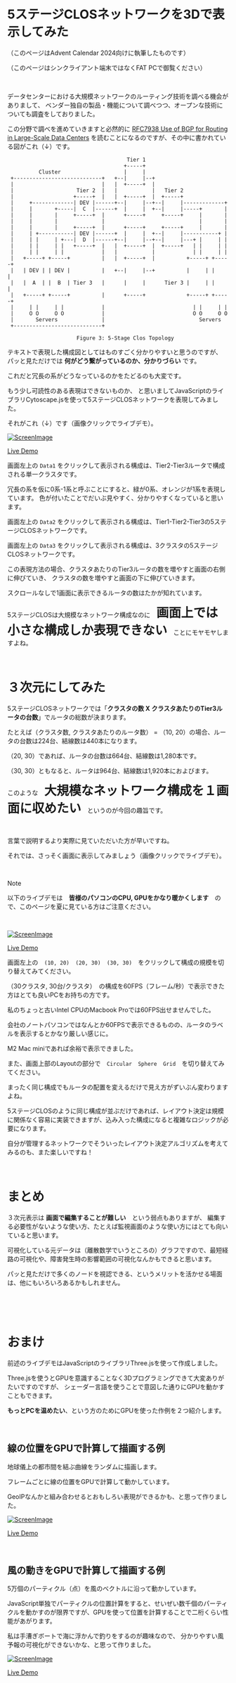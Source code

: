 # 5ステージCLOSネットワークを3Dで表示してみた

（このページはAdvent Calendar 2024向けに執筆したものです）

（このページはシンクライアント端末ではなくFAT PCで御覧ください）

<br>

データセンターにおける大規模ネットワークのルーティング技術を調べる機会がありまして、
ベンダー独自の製品・機能について調べつつ、オープンな技術についても調査をしておりました。

この分野で調べを進めていきますと必然的に [RFC7938 Use of BGP for Routing in Large-Scale Data Centers](https://datatracker.ietf.org/doc/html/rfc7938) を読むことになるのですが、その中に書かれている図がこれ（↓）です。

```
                                      Tier 1
                                     +-----+
          Cluster                    |     |
 +----------------------------+   +--|     |--+
 |                            |   |  +-----+  |
 |                    Tier 2  |   |           |   Tier 2
 |                   +-----+  |   |  +-----+  |  +-----+
 |     +-------------| DEV |------+--|     |--+--|     |-------------+
 |     |       +-----|  C  |------+  |     |  +--|     |-----+       |
 |     |       |     +-----+  |      +-----+     +-----+     |       |
 |     |       |              |                              |       |
 |     |       |     +-----+  |      +-----+     +-----+     |       |
 |     | +-----------| DEV |------+  |     |  +--|     |-----------+ |
 |     | |     | +---|  D  |------+--|     |--+--|     |---+ |     | |
 |     | |     | |   +-----+  |   |  +-----+  |  +-----+   | |     | |
 |     | |     | |            |   |           |            | |     | |
 |   +-----+ +-----+          |   |  +-----+  |          +-----+ +-----+
 |   | DEV | | DEV |          |   +--|     |--+          |     | |     |
 |   |  A  | |  B  | Tier 3   |      |     |      Tier 3 |     | |     |
 |   +-----+ +-----+          |      +-----+             +-----+ +-----+
 |     | |     | |            |                            | |     | |
 |     O O     O O            |                            O O     O O
 |       Servers              |                              Servers
 +----------------------------+

                      Figure 3: 5-Stage Clos Topology
```

テキストで表現した構成図としてはものすごく分かりやすいと思うのですが、
パッと見ただけでは **何がどう繋がっているのか、分かりづらい** です。

これだと冗長の系がどうなっているのかをたどるのも大変です。

もう少し可読性のある表現はできないものか、
と思いましてJavaScriptのライブラリCytoscape.jsを使って5ステージCLOSネットワークを表現してみました。

それがこれ（↓）です（画像クリックでライブデモ）。

[![ScreenImage](./asset/network-diagram3.png)](https://takamitsu-iida.github.io/network-diagram3/)

[Live Demo](https://takamitsu-iida.github.io/network-diagram3/)

画面左上の `Data1` をクリックして表示される構成は、Tier2-Tier3ルータで構成される単一クラスタです。

冗長の系を仮に0系-1系と呼ぶことにすると、緑が0系、オレンジが1系を表現しています。
色が付いたことでだいぶ見やすく、分かりやすくなっていると思います。

画面左上の `Data2` をクリックして表示される構成は、Tier1-Tier2-Tier3の5ステージCLOSネットワークです。

画面左上の `Data3` をクリックして表示される構成は、3クラスタの5ステージCLOSネットワークです。

この表現方法の場合、クラスタあたりのTier3ルータの数を増やすと画面の右側に伸びていき、
クラスタの数を増やすと画面の下に伸びていきます。

スクロールなしで1画面に表示できるルータの数はたかが知れています。

5ステージCLOSは大規模なネットワーク構成なのに　<span style="font-size: 200%; font-weight:bold">画面上では小さな構成しか表現できない</span>　ことにモヤモヤしますよね。

<br>

# ３次元にしてみた

5ステージCLOSネットワークでは「**クラスタの数 X クラスタあたりのTier3ルータの台数**」でルータの総数が決まります。

たとえば（クラスタ数, クラスタあたりのルータ数） = （10, 20）の場合、ルータの台数は224台、結線数は440本になります。

（20, 30）であれば、ルータの台数は664台、結線数は1,280本です。

（30, 30）ともなると、ルータは964台、結線数は1,920本におよびます。

このような　<span style="font-size: 200%; font-weight:bold">大規模なネットワーク構成を１画面に収めたい</span>　というのが今回の趣旨です。

<br>

言葉で説明するより実際に見ていただいた方が早いですね。

それでは、さっそく画面に表示してみましょう（画像クリックでライブデモ）。

<br>

> [!NOTE]
>
> 以下のライブデモは　**皆様のパソコンのCPU, GPUをかなり暖かくします**　ので、このページを夏に見ている方はご注意ください。

<br>

[![ScreenImage](./asset/index-nwdiagram.html.png)](https://takamitsu-iida.github.io/threejs-practice/index-nwdiagram.html)

[Live Demo](https://takamitsu-iida.github.io/threejs-practice/index-nwdiagram.html)

画面左上の　`(10, 20)`　`(20, 30)`　`(30, 30)`　をクリックして構成の規模を切り替えてみてください。

（30クラスタ, 30台/クラスタ）　の構成を60FPS（フレーム/秒）で表示できた方はとても良いPCをお持ちの方です。

私のちょっと古いIntel CPUのMacbook Proでは60FPS出せませんでした。

会社のノートパソコンではなんとか60FPSで表示できるものの、ルータのラベルを表示するとかなり厳しい感じに。

M2 Mac miniであれば余裕で表示できました。

また、画面上部のLayoutの部分で　`Circular`　`Sphere`　`Grid`　を切り替えてみてください。

まったく同じ構成でもルータの配置を変えるだけで見え方がずいぶん変わりますよね。

5ステージCLOSのように同じ構成が並ぶだけであれば、レイアウト決定は規模に関係なく容易に実装できますが、込み入った構成になると複雑なロジックが必要になります。

自分が管理するネットワークでそういったレイアウト決定アルゴリズムを考えてみるのも、また楽しいですね！

<br>

# まとめ

３次元表示は **画面で編集することが難しい**　という弱点もありますが、
編集する必要性がないような使い方、たとえば監視画面のような使い方にはとても向いていると思います。

可視化している元データは（離散数学でいうところの）グラフですので、最短経路の可視化や、障害発生時の影響範囲の可視化なんかもできると思います。

パッと見ただけで多くのノードを視認できる、というメリットを活かせる場面は、他にもいろいろあるかもしれません。

<br><br><br>

# おまけ

前述のライブデモはJavaScriptのライブラリThree.jsを使って作成しました。

Three.jsを使うとGPUを意識することなく3Dプログラミングできて大変ありがたいですのですが、
シェーダー言語を使うことで意図した通りにGPUを動かすこともできます。

**もっとPCを温めたい**、という方のためにGPUを使った作例を２つ紹介します。

<br>

## 線の位置をGPUで計算して描画する例

地球儀上の都市間を結ぶ曲線をランダムに描画します。

フレームごとに線の位置をGPUで計算して動かしています。

GeoIPなんかと組み合わせるとおもしろい表現ができるかも、と思って作りました。

[![ScreenImage](./asset/index-load-geojson4.html.png)](https://takamitsu-iida.github.io/threejs-practice/index-load-geojson4.html)

[Live Demo](https://takamitsu-iida.github.io/threejs-practice/index-load-geojson4.html)

<br>

## 風の動きをGPUで計算して描画する例

5万個のパーティクル（点）を風のベクトルに沿って動かしています。

JavaScript単独でパーティクルの位置計算をすると、せいぜい数千個のパーティクルを動かすのが限界ですが、GPUを使って位置を計算することで二桁くらい性能があがります。

私は手漕ぎボートで海に浮かんで釣りをするのが趣味なので、
分かりやすい風予報の可視化ができないかな、と思って作りました。

[![ScreenImage](./asset/index-gpgpu-move-along-wind5.html.png)](https://takamitsu-iida.github.io/threejs-practice/index-gpgpu-move-along-wind5.html)

[Live Demo](https://takamitsu-iida.github.io/threejs-practice/index-gpgpu-move-along-wind5.html)
